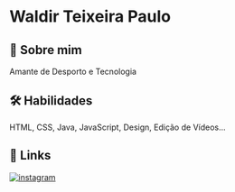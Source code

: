 
# Waldir Teixeira Paulo


## 🚀 Sobre mim
Amante de Desporto e Tecnologia


## 🛠 Habilidades
HTML, CSS, Java, JavaScript, Design, Edição de Vídeos...


## 🔗 Links

[![instagram](https://img.shields.io/badge/Instagram-333?style=for-the-badge&logo=instagram&logoColor=white)](https://www.instagram.com/valdovtp/)


